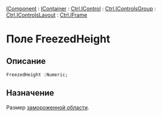 ﻿---
Link: .Ctrl.IFrame.@FreezedHeight
---

[IComponent](topic:Com.Custom.ComClasses.IComponent.Default) :
[IContainer](topic:Com.Custom.ComClasses.IContainer.Default) :
[Ctrl.IControl](topic:Com.Custom.ComClasses.Ctrl.IControl.Default) :
[Ctrl.IControlsGroup](topic:Com.Custom.ComClasses.Ctrl.IControlsGroup.Default) :
[Ctrl.IControlsLayout](topic:Com.Custom.ComClasses.Ctrl.IControlsLayout.Default) :
[Ctrl.IFrame](Default)

# Поле FreezedHeight

## Описание

    FreezedHeight :Numeric;

## Назначение

Размер [замороженной области](topic:.Custom.ComClasses.Ctrl.IFrame.Freezed).




